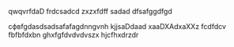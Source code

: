 qwqvrfdaD
frdcsadcd
zxzxfdff
sadad
dfsafggdfgd

сфвfgdasdsadsafafagdnngvnh
kjjsaDdaad
xaaDXAdxaXXz
fcdfdcv  fbfbfdxbn
ghxfgfdvdvdvszx
hjcfhxdrzdr
